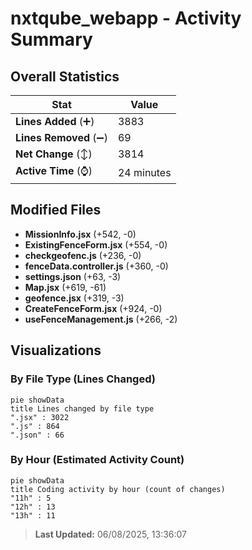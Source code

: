 # nxtqube_webapp - Activity Summary 

## Overall Statistics

| Stat                   | Value                                                             |
| ---------------------- | ----------------------------------------------------------------- |
| **Lines Added** (➕)   | 3883                                          |
| **Lines Removed** (➖) | 69                                        |
| **Net Change** (↕)    | 3814                |
| **Active Time** (⌚)   | 24 minutes |


## Modified Files
- **MissionInfo.jsx** (+542, -0)
- **ExistingFenceForm.jsx** (+554, -0)
- **checkgeofenc.js** (+236, -0)
- **fenceData.controller.js** (+360, -0)
- **settings.json** (+63, -3)
- **Map.jsx** (+619, -61)
- **geofence.jsx** (+319, -3)
- **CreateFenceForm.jsx** (+924, -0)
- **useFenceManagement.js** (+266, -2)

## Visualizations

### By File Type (Lines Changed)

```mermaid
pie showData
title Lines changed by file type
".jsx" : 3022
".js" : 864
".json" : 66
```

### By Hour (Estimated Activity Count)

```mermaid
pie showData
title Coding activity by hour (count of changes)
"11h" : 5
"12h" : 13
"13h" : 11
```


> **Last Updated:** 06/08/2025, 13:36:07